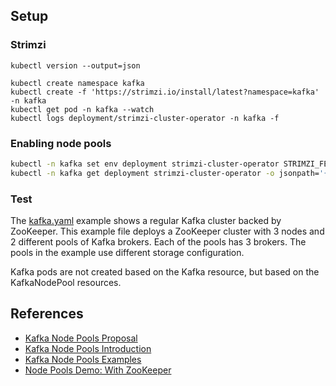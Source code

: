 ## Setup

### Strimzi

```shell
kubectl version --output=json

kubectl create namespace kafka
kubectl create -f 'https://strimzi.io/install/latest?namespace=kafka' -n kafka
kubectl get pod -n kafka --watch
kubectl logs deployment/strimzi-cluster-operator -n kafka -f
```

### Enabling node pools

```bash
kubectl -n kafka set env deployment strimzi-cluster-operator STRIMZI_FEATURE_GATES=+KafkaNodePools
kubectl -n kafka get deployment strimzi-cluster-operator -o jsonpath='{.spec.template.spec.containers[0].env[?(@.name=="STRIMZI_FEATURE_GATES")]}' | jq
```

### Test

The [kafka.yaml](kafka.yaml) example shows a regular Kafka cluster backed by ZooKeeper. This example file deploys a
ZooKeeper cluster with 3 nodes and 2 different pools of Kafka brokers. Each of the pools has 3 brokers. The pools in the
example use different storage configuration.

Kafka pods are not created based on the Kafka resource, but based on the KafkaNodePool resources.

## References

- [Kafka Node Pools Proposal](https://github.com/strimzi/proposals/blob/main/050-Kafka-Node-Pools.md#kafka-node-pools)
- [Kafka Node Pools Introduction](https://strimzi.io/blog/2023/08/14/kafka-node-pools-introduction/)
- [Kafka Node Pools Examples](https://github.com/strimzi/strimzi-kafka-operator/tree/main/examples/kafka/nodepools)
- [Node Pools Demo: With ZooKeeper](https://www.youtube.com/watch?v=KznxXsQNlq8)